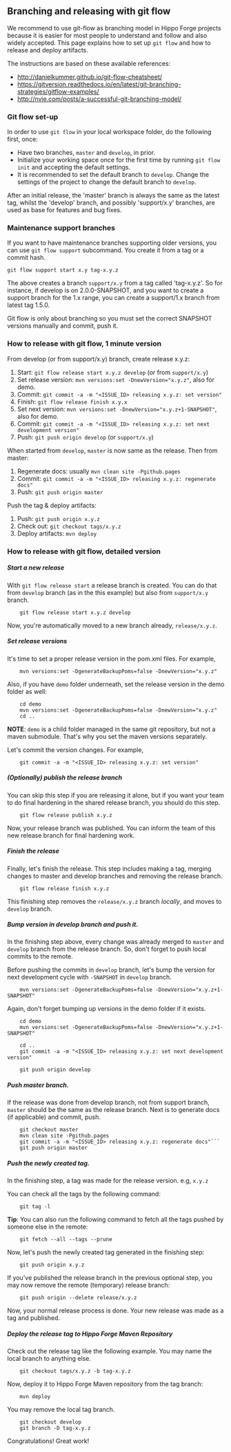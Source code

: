
## Branching and releasing with git flow

We recommend to use git-flow as branching model in Hippo Forge projects because it is easier for most people to 
understand and follow and also widely accepted. This page explains how to set up ```git flow``` and how to release and 
deploy artifacts.

The instructions are based on these available references:

- http://danielkummer.github.io/git-flow-cheatsheet/
- https://gitversion.readthedocs.io/en/latest/git-branching-strategies/gitflow-examples/
- http://nvie.com/posts/a-successful-git-branching-model/

### Git flow set-up

In order to use ```git flow``` in your local workspace folder, do the following first, once:

- Have two branches, ```master``` and ```develop```, in prior.
- Initialize your working space once for the first time by running ```git flow init``` and accepting the default settings.
- It is recommended to set the default branch to ```develop```. Change the settings of the project to change the default branch
to ```develop```.

After an initial release, the 'master' branch is always the same as the latest tag, whilst the 'develop' branch, and 
possibly 'support/x.y' branches, are used as base for features and bug fixes.    

### Maintenance support branches

If you want to have maintenance branches supporting older versions, you can use ```git flow support``` subcommand. You 
create it from a tag or a commit hash.

    git flow support start x.y tag-x.y.z
    
The above creates a branch ```support/x.y``` from a tag called 'tag-x.y.z'. So for instance, if develop is on 
2.0.0-SNAPSHOT, and you want to create a support branch for the 1.x range, you can create a support/1.x branch from 
latest tag 1.5.0.
  
Git flow is only about branching so you must set the correct SNAPSHOT versions manually and commit, push it.  
    
### How to release with git flow, 1 minute version

From develop (or from support/x.y) branch, create release x.y.z: 

1. Start: ```git flow release start x.y.z develop``` (or from ```support/x.y```) 
2. Set release version: ```mvn versions:set -DnewVersion="x.y.z"```, also for demo. 
3. Commit: ```git commit -a -m "<ISSUE_ID> releasing x.y.z: set version"```
4. Finish: ```git flow release finish x.y.x```
5. Set next version: ```mvn versions:set -DnewVersion="x.y.z+1-SNAPSHOT"```, also for demo.
6. Commit: ```git commit -a -m "<ISSUE_ID> releasing x.y.z: set next development version"```
7. Push: ```git push origin develop``` (or ```support/x.y```) 

When started from ```develop```, ```master``` is now same as the release. Then from master:

1. Regenerate docs: usually ```mvn clean site -Pgithub.pages``` 
2. Commit: ```git commit -a -m "<ISSUE_ID> releasing x.y.z: regenerate docs"```
3. Push: ```git push origin master```

Push the tag & deploy artifacts:

1. Push: ```git push origin x.y.z```
2. Check out: ```git checkout tags/x.y.z```
3. Deploy artifacts: ```mvn deploy```


### How to release with git flow, detailed version

##### Start a new release

With ```git flow release start``` a release branch is created. You can do that from ```develop``` branch (as in the this 
example) but also from ```support/x.y``` branch.

        git flow release start x.y.z develop

Now, you're automatically moved to a new branch already, ```release/x.y.z```.

##### Set release versions

It's time to set a proper release version in the pom.xml files. For example,

        mvn versions:set -DgenerateBackupPoms=false -DnewVersion="x.y.z"

Also, if you have ```demo``` folder underneath, set the release version in the demo folder as well:

        cd demo
        mvn versions:set -DgenerateBackupPoms=false -DnewVersion="x.y.z"
        cd ..

**NOTE**: ```demo``` is a child folder managed in the same git repository, but not a maven submodule.
            That's why you set the maven versions separately.

Let's commit the version changes. For example,

        git commit -a -m "<ISSUE_ID> releasing x.y.z: set version"

##### (Optionally) publish the release branch

You can skip this step if you are releasing it alone, but if you want your team to do final hardening in the shared 
release branch, you should do this step.

        git flow release publish x.y.z

Now, your release branch was published. You can inform the team of this new release branch for final hardening work.

##### Finish the release

Finally, let's finish the release. This step includes making a tag, merging changes to master and develop branches
and removing the release branch.

        git flow release finish x.y.z

This finishing step removes the ```release/x.y.z``` branch *locally*, and moves to ```develop``` branch.

##### Bump version in develop branch and push it.

In the finishing step above, every change was already merged to ```master``` and ```develop``` branch from the
release branch. So, don't forget to push local commits to the remote.

Before pushing the commits in ```develop``` branch, let's bump the version for next development cycle with ```-SNAPSHOT```
in ```develop``` branch.

        mvn versions:set -DgenerateBackupPoms=false -DnewVersion="x.y.z+1-SNAPSHOT"

Again, don't forget bumping up versions in the demo folder if it exists.

        cd demo
        mvn versions:set -DgenerateBackupPoms=false -DnewVersion="x.y.z+1-SNAPSHOT"

        cd ..
        git commit -a -m "<ISSUE_ID> releasing x.y.z: set next development version"

        git push origin develop

##### Push master branch.

If the release was done from develop branch, not from support branch, ```master``` should be the same as the release
branch. Next is to generate docs (if applicable) and commit, push.

        git checkout master
        mvn clean site -Pgithub.pages
        git commit -a -m "<ISSUE_ID> releasing x.y.z: regenerate docs"```
        git push origin master

##### Push the newly created tag.

In the finishing step, a tag was made for the release version. e.g, ```x.y.z```

You can check all the tags by the following command:

        git tag -l

**Tip**: You can also run the following command to fetch all the tags pushed by someone else in the remote:

        git fetch --all --tags --prune

Now, let's push the newly created tag generated in the finishing step:

        git push origin x.y.z

If you've published the release branch in the previous optional step, you may now remove the remote (temporary) release branch:

        git push origin --delete release/x.y.z

Now, your normal release process is done. Your new release was made as a tag and published.

##### Deploy the release tag to Hippo Forge Maven Repository

Check out the release tag like the following example. You may name the local branch to anything else.

        git checkout tags/x.y.z -b tag-x.y.z

Now, deploy it to Hippo Forge Maven repository from the tag branch:

        mvn deploy

You may remove the local tag branch.

        git checkout develop
        git branch -D tag-x.y.z

Congratulations! Great work!
